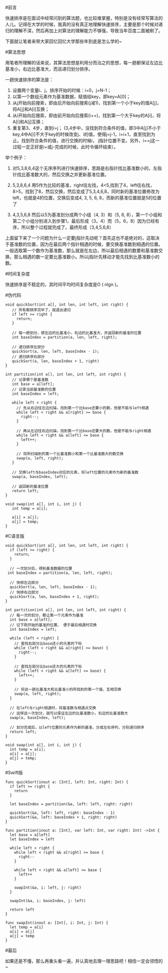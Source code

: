 #前言

快速排序是在面试中经常问到的算法题，也比较难掌握，特别是没有经常写算法的人儿。记得在大学的时候，我真的没有真正地理解快速排序，主要是那个时候对递归的理解不深，然后再加上对算法的理解能力不够强，导致当年百度二面被刷了。

下面就让笔者来带大家回忆回忆大学那些年到底是怎么学的~

#算法思想

用笔者所理解的话来说，其算法思想是利用分而治之的思想，每一趟都保证左边比基准小，右边比基准大，而且递归划分排序。

一趟快速排序的算法是：

1. 设置两个变量i、j，排序开始的时候：i=0，j=N-1；
2. 以第一个数组元素作为基准数据，赋值给key，即key=A[0]；
3. 从j开始向前搜索，即由后开始向前搜索(j减1)，找到第一个小于key的值A[j]，将A[j]和A[i]互换；
4. 从i开始向后搜索，即由前开始向后搜索(i++)，找到第一个大于key的A[i]，将A[i]和A[j]互换；
5. 重复第3、4步，直到i=j； (3,4步中，没找到符合条件的值，即3中A[j]不小于key,4中A[i]不大于key的时候改变j、i的值，使得j=j-1，i=i+1，直至找到为止。找到符合条件的值，进行交换的时候i， j指针位置不变。另外，i==j这一过程一定正好是i+或j-完成的时候，此时令循环结束）。

举个例子：

1. 对5,3,8,6,4这个无序序列进行快速排序，思路是右指针找比基准数小的，左指针找比基准数大的，然后交换之并更新基准位置。

2. 5,3,8,6,4 用5作为比较的基准，right往左找，4<5,找到了4，left往右找，8>5，找到了8，然后交换，然后变成了5,3,4,6,8，同时新的基准位置修改为left，也就是4的位置，交换后变成4, 3, 5, 6, 8，而新的基准位置就是5的位置了

3. 4,3,5,6,8 然后以5为基准划分成两个小组（4, 3）和（5, 6, 8），第一个小组和第二个小组分别进入到步骤1，最后形成（3，4）而（5，6，8）因为已经有序，所以整个过程就完成了。最终形成（3,4,5,6,8）

上面留下来了一个问题为什么一定要j指针先动呢？首先这也不是绝对的，这取决于基准数的位置，因为在最后两个指针相遇的时候，要交换基准数到相遇的位置。一般选取第一个数作为基准数，那么就是在左边，所以最后相遇的数要和基准数交换，那么相遇的数一定要比基准数小。所以j指针先移动才能先找到比基准数小的数。

#时间复杂度

快速排序是不稳定的，其时间平均时间复杂度是O ( nlgn )。

#伪代码

```
void quickSort(int a[], int len, int left, int right) {
   // 所有都排序完毕了，就退出递归
   if left >= right {
     return;
   }
   
   // 每一趟划分，使左边的比基准小，右边的比基准大，并返回新的基准的位置
   int baseIndex = partition(a, len, left, right);
   
   // 递归排序左部分
   quickSort(a, len, left, baseIndex - 1);
   // 递归排序右部分
   quickSort(a, len, baseIndex + 1, right)
}

int partition(int a[], int len, int left, int right) {
   // 记录哪个是基准数
   int base = a[left];
   // 记录当前基准数的位置
   int baseIndex = left;
   
   while left < right {
     // 先从右边往左边扫描，找到第一个比base还要小的数，但是不能与left相遇
     while left < right && a[right] >= base {
       right--;
     }
     
     // 再从左边往右边扫描，找到第一个比base还要大的数，但是不能与right相遇
     while left < right && a[left] <= base {
       left++;
     }
     
     // 将所扫描到的第一个比基准数小和第一个比基准数大的数交换
     swap(a, left, right);
   }
   
   // 交换left与baseIndex对应的元素，将left位置的元素作为新的基准数
   swap(a, baseIndex, left);
   
   // 返回新的基准位置
   return left;
}

void swap(int a[], int i, int j) {
   int temp = a[i];
   
   a[i] = a[j];
   a[j] = temp;
}
```

#C语言版

```
void quickSort(int a[], int len, int left, int right) {
  if (left >= right) {
    return;
  }
  
  // 一次划分后，得到基准数据的位置
 int baseIndex = partition(a, len, left, right);
  
  // 快排左边部分
  quickSort(a, len, left, baseIndex - 1);
  // 快排右边部分
  quickSort(a, len, baseIndex + 1, right);
}

int partition(int a[], int len, int left, int right) {
  // 每一次的划分，都让第一个元素作为基准
  int base = a[left];
  // 记下刚开始的基准的位置， 便于最后相遇时交换
  int baseIndex = left;
  
  while (left < right) {
    // 查找右部分比base还小的元素的下标
    while (left < right && a[right] >= base) {
      right--;
    }
    
    // 查找左部分比base还大的元素的下标
    while (left < right && a[left] <= base) {
      left++;
    }
    
    // 将这一趟比基准大和比基准小的所找到的第一个值，互相交换
    swap(a, left, right);
  }
  
  // 在left与right相遇时，将基准数与相遇点交换
  // 这样这一次划分，就可以保证左边的比基准数小，右边的比基准数大
  swap(a, baseIndex, left);
  
  // 划分完成后，以left位置的元素作为新的基准，分成左右序列，分别递归排序
  return left;
}

void swap(int a[], int i, int j) {
  int temp = a[i];
  a[i] = a[j];
  a[j] = temp;
}
```

#Swift版

```
func quickSort(inout a: [Int], left: Int, right: Int) {
  if left >= right {
    return
  }
  
  let baseIndex = partition(&a, left: left, right: right)
  
  quickSort(&a, left: left, right: baseIndex - 1)
  quickSort(&a, left: baseIndex + 1, right: right)
}

func partition(inout a: [Int], var left: Int, var right: Int) ->Int {
  let base = a[left]
  let baseIndex = left
  
  while left < right {
    while left < right && a[right] >= base {
      right--
    }
    
    while left < right && a[left] <= base {
      left++
    }
    
    swapInt(&a, i: left, j: right)
  }
  
  swapInt(&a, i: baseIndex, j: left)
  
  return left
}

func swapInt(inout a: [Int], i: Int, j: Int) {
  let temp = a[i]
  a[i] = a[j]
  a[j] = temp
}
```

#最后

如果还是不懂，那么再重头看一遍，并认真地去理一理思路吧！相信一定会领悟的~

